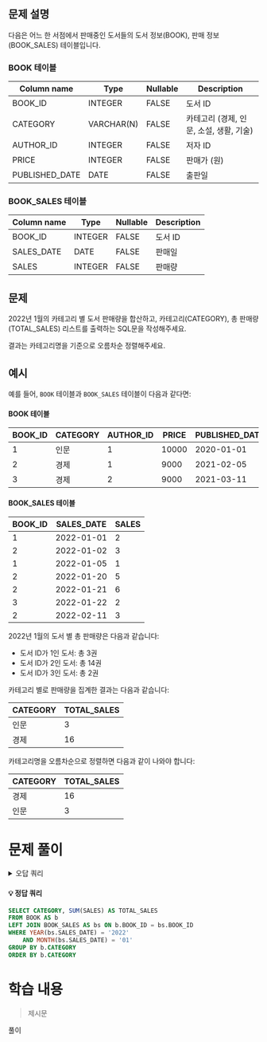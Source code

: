 ## 문제 설명

다음은 어느 한 서점에서 판매중인 도서들의 도서 정보(BOOK), 판매 정보(BOOK_SALES) 테이블입니다.

### BOOK 테이블
| Column name      | Type    | Nullable | Description               |
|------------------|---------|----------|---------------------------|
| BOOK_ID          | INTEGER | FALSE    | 도서 ID                   |
| CATEGORY         | VARCHAR(N) | FALSE | 카테고리 (경제, 인문, 소설, 생활, 기술) |
| AUTHOR_ID        | INTEGER | FALSE    | 저자 ID                   |
| PRICE            | INTEGER | FALSE    | 판매가 (원)               |
| PUBLISHED_DATE   | DATE    | FALSE    | 출판일                    |

### BOOK_SALES 테이블
| Column name      | Type    | Nullable | Description               |
|------------------|---------|----------|---------------------------|
| BOOK_ID          | INTEGER | FALSE    | 도서 ID                   |
| SALES_DATE       | DATE    | FALSE    | 판매일                    |
| SALES            | INTEGER | FALSE    | 판매량                    |

## 문제

2022년 1월의 카테고리 별 도서 판매량을 합산하고, 카테고리(CATEGORY), 총 판매량(TOTAL_SALES) 리스트를 출력하는 SQL문을 작성해주세요.

결과는 카테고리명을 기준으로 오름차순 정렬해주세요.

## 예시

예를 들어, `BOOK` 테이블과 `BOOK_SALES` 테이블이 다음과 같다면:

#### BOOK 테이블

| BOOK_ID | CATEGORY | AUTHOR_ID | PRICE | PUBLISHED_DATE |
|---------|----------|-----------|-------|----------------|
| 1       | 인문     | 1         | 10000 | 2020-01-01     |
| 2       | 경제     | 1         | 9000  | 2021-02-05     |
| 3       | 경제     | 2         | 9000  | 2021-03-11     |

#### BOOK_SALES 테이블

| BOOK_ID | SALES_DATE | SALES |
|---------|------------|-------|
| 1       | 2022-01-01 | 2     |
| 2       | 2022-01-02 | 3     |
| 1       | 2022-01-05 | 1     |
| 2       | 2022-01-20 | 5     |
| 2       | 2022-01-21 | 6     |
| 3       | 2022-01-22 | 2     |
| 2       | 2022-02-11 | 3     |

2022년 1월의 도서 별 총 판매량은 다음과 같습니다:

- 도서 ID가 1인 도서: 총 3권
- 도서 ID가 2인 도서: 총 14권
- 도서 ID가 3인 도서: 총 2권

카테고리 별로 판매량을 집계한 결과는 다음과 같습니다:

| CATEGORY | TOTAL_SALES |
|----------|-------------|
| 인문     | 3           |
| 경제     | 16          |

카테고리명을 오름차순으로 정렬하면 다음과 같이 나와야 합니다:

| CATEGORY | TOTAL_SALES |
|----------|-------------|
| 경제     | 16          |
| 인문     | 3           |



# 문제 풀이
<details>
<summary>오답 쿼리</summary>
<div markdown="1">

#### 오답1
```SQL

```
</div>
</details>


#### 💡 정답 쿼리  
```SQL
SELECT CATEGORY, SUM(SALES) AS TOTAL_SALES
FROM BOOK AS b
LEFT JOIN BOOK_SALES AS bs ON b.BOOK_ID = bs.BOOK_ID
WHERE YEAR(bs.SALES_DATE) = '2022'
    AND MONTH(bs.SALES_DATE) = '01'
GROUP BY b.CATEGORY
ORDER BY b.CATEGORY
```
# 학습 내용
>제시문

풀이